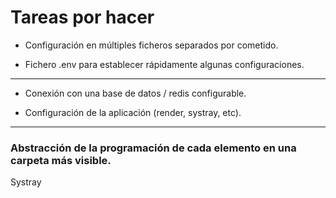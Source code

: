 # Tareas por hacer
- Configuración en múltiples ficheros separados por cometido.

- Fichero .env para establecer rápidamente algunas configuraciones.
---
- Conexión con una base de datos / redis configurable.

- Configuración de la aplicación (render, systray, etc).
---
### Abstracción de la programación de cada elemento en una carpeta más visible.

Systray